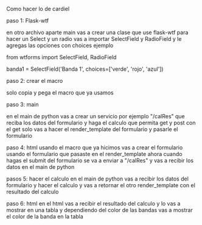 Como hacer lo de cardiel

paso 1: Flask-wtf

en otro archivo aparte main vas a crear una clase que use flask-wtf
para hacer un Select y un radio vas a importar SelectField y RadioField
y le agregas las opciones con choices
ejemplo

from wtforms import SelectField, RadioField

banda1 = SelectField('Banda 1', choices=['verde', 'rojo', 'azul'])

paso 2: crear el macro

solo copia y pega el macro que ya usamos

paso 3: main

en el main de python vas a crear un servicio por ejemplo "/calRes" que reciba los datos del formulario y haga el calculo
que permita get y post
con el get solo vas a hacer el render_template del formulario y pasarle el formulario

paso 4: html
usando el macro que ya hicimos vas a crear el formulario
usando el formulario que pasaste en el render_template
ahora cuando hagas el submit del formulario se va a enviar a "/calRes" y vas a recibir los datos en el main de python

pasos 5: hacer el calculo
en el main de python vas a recibir los datos del formulario y hacer el calculo
y vas a retornar el otro render_template con el resultado del calculo

paso 6: html
en el html vas a recibir el resultado del calculo y lo vas a mostrar en una tabla
y dependiendo del color de las bandas vas a mostrar el color de la banda en la tabla
